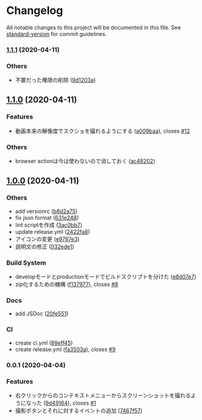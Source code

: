# Changelog

All notable changes to this project will be documented in this file. See [standard-version](https://github.com/conventional-changelog/standard-version) for commit guidelines.

### [1.1.1](https://github.com/mnao305/Video-Screenshot/compare/v1.1.0...v1.1.1) (2020-04-11)


### Others

* 不要だった権限の削除 ([9d1203a](https://github.com/mnao305/Video-Screenshot/commit/9d1203a7a2ee9c497c518d4dda784bf2f1658638))

## [1.1.0](https://github.com/mnao305/Video-Screenshot/compare/v1.0.0...v1.1.0) (2020-04-11)


### Features

* 動画本来の解像度でスクショを撮れるようにする ([a009baa](https://github.com/mnao305/Video-Screenshot/commit/a009baa6621f6134c7a497e6853772ce458c9f3c)), closes [#12](https://github.com/mnao305/Video-Screenshot/issues/12)


### Others

* browser actionは今は使わないので消しておく ([ac48202](https://github.com/mnao305/Video-Screenshot/commit/ac482023ff16d8640bae0e4e01323a68d37e37ae))

## [1.0.0](https://github.com/mnao305/Video-Screenshot/compare/v0.0.1...v1.0.0) (2020-04-11)


### Others

* add versionrc ([b8d2a75](https://github.com/mnao305/Video-Screenshot/commit/b8d2a75f25c2ea5db3e04297457e1e9a7bb2795b))
* fix json format ([631e248](https://github.com/mnao305/Video-Screenshot/commit/631e248fe63a050dfd69e9673665efdd38fc1ec9))
* lint scriptを作成 ([3ac0bb7](https://github.com/mnao305/Video-Screenshot/commit/3ac0bb7835c93c419d82ad753d99922565c88c99))
* update release.yml ([2422fa8](https://github.com/mnao305/Video-Screenshot/commit/2422fa85d2397deb58638f888c8d78740dfd94f5))
* アイコンの変更 ([e9787e3](https://github.com/mnao305/Video-Screenshot/commit/e9787e3c2c2f9a21966d93e5684ded15ce6242d7))
* 説明文の修正 ([032ede1](https://github.com/mnao305/Video-Screenshot/commit/032ede135df8a992b187b0b41873f52d62bee4d2))


### Build System

* developモードとproductionモードでビルドスクリプトを分けた ([e8d07e7](https://github.com/mnao305/Video-Screenshot/commit/e8d07e75d12d3584cd6ae1378ca29e251b6eae3a))
* zip化するための機構 ([f137977](https://github.com/mnao305/Video-Screenshot/commit/f1379779095bba50132e396fb735b5731750928e)), closes [#8](https://github.com/mnao305/Video-Screenshot/issues/8)


### Docs

* add JSDoc ([20fe551](https://github.com/mnao305/Video-Screenshot/commit/20fe5511a3000d56166294ef81fb9f959d533327))


### CI

* create ci.yml ([88eff45](https://github.com/mnao305/Video-Screenshot/commit/88eff4580ff9317cd677dcb610428b81c4f5b2c8))
* create release.yml ([fa3503a](https://github.com/mnao305/Video-Screenshot/commit/fa3503ae80b7f95c005fabf5e3d94a6b7cc0da8d)), closes [#9](https://github.com/mnao305/Video-Screenshot/issues/9)

### 0.0.1 (2020-04-04)


### Features

* 右クリックからのコンテキストメニューからスクリーンショットを撮れるようになった ([9d49164](https://github.com/mnao305/Video-Screenshot/commit/9d491641def01a98e6e31bc0bf7b296b748c8ba0)), closes [#1](https://github.com/mnao305/Video-Screenshot/issues/1)
* 撮影ボタンとそれに対するイベントの追加 ([7467f57](https://github.com/mnao305/Video-Screenshot/commit/7467f575a94c08a923ba06a6226ce90ca296556d))
